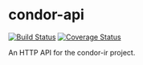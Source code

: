 # condor-api

[![Build Status](https://travis-ci.org/odarbelaeze/condor-api.svg?branch=master)](https://travis-ci.org/odarbelaeze/condor-api)
[![Coverage Status](https://coveralls.io/repos/github/odarbelaeze/condor-api/badge.svg?branch=master)](https://coveralls.io/github/odarbelaeze/condor-api?branch=master)

An HTTP API for the condor-ir project.
